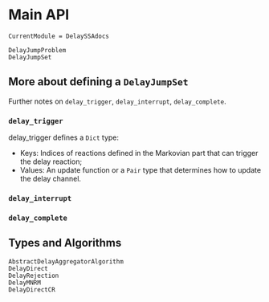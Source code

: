 # Main API
```@meta
CurrentModule = DelaySSAdocs
```

```@docs
DelayJumpProblem
DelayJumpSet
```

## More about defining a `DelayJumpSet`
Further notes on `delay_trigger`, `delay_interrupt`, `delay_complete`.
### `delay_trigger` 
   delay_trigger defines a `Dict` type:

- Keys: Indices of reactions defined in the Markovian part that can trigger the delay reaction;
- Values: An update function or a `Pair` type that determines how to update the delay channel.
 

### `delay_interrupt`

### `delay_complete` 

## Types and Algorithms
```@docs
AbstractDelayAggregatorAlgorithm
DelayDirect
DelayRejection
DelayMNRM
DelayDirectCR
```